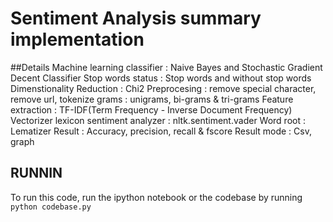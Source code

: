 # Sentiment Analysis summary implementation


##Details
Machine learning classifier : Naive Bayes and Stochastic Gradient Decent Classifier
Stop words status : Stop words and without stop words
Dimenstionality Reduction : Chi2
Preprocesing : remove special character, remove url, tokenize
grams :  unigrams, bi-grams & tri-grams
Feature extraction : TF-IDF(Term Frequency - Inverse Document Frequency) Vectorizer
lexicon sentiment analyzer :  nltk.sentiment.vader
Word root :  Lematizer
Result : Accuracy, precision, recall & fscore
Result mode : Csv, graph


## RUNNIN
To run this code, run the ipython notebook or the codebase by running `python codebase.py`
